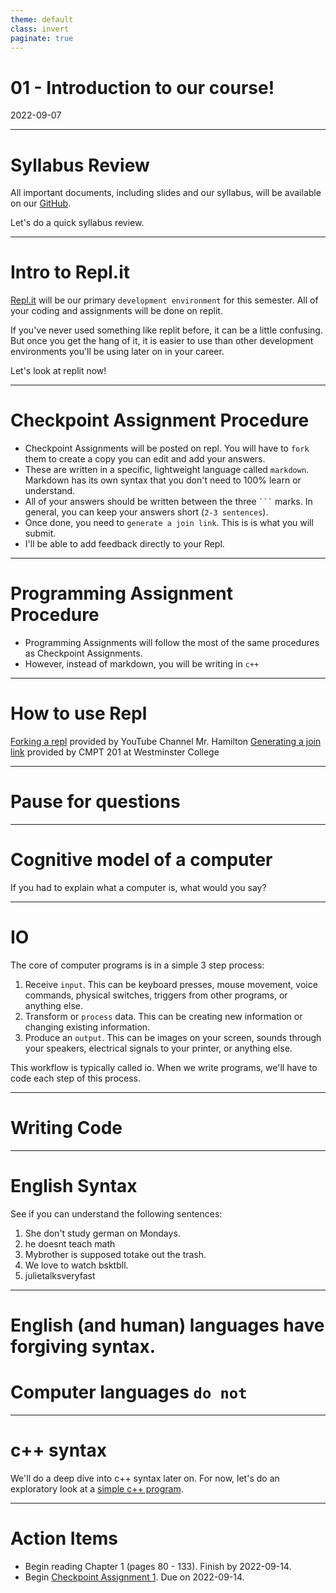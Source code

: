 ```yaml
---
theme: default
class: invert
paginate: true
---
```


# 01 - Introduction to our course!
2022-09-07

---

# Syllabus Review

All important documents, including slides and our syllabus, will be available on our [GitHub](https://github.com/jonathan-chin/mec-cs).

Let's do a quick syllabus review.

---

# Intro to Repl.it

[Repl.it](https://replit.com) will be our primary `development environment` for this semester. All of your coding and assignments will be done on replit.

If you've never used something like replit before, it can be a little confusing. But once you get the hang of it, it is easier to use than other development environments you'll be using later on in your career.

Let's look at replit now!

---

# Checkpoint Assignment Procedure

- Checkpoint Assignments will be posted on repl. You will have to `fork` them to create a copy you can edit and add your answers.
- These are written in a specific, lightweight language called `markdown`. Markdown has its own syntax that you don't need to 100% learn or understand.
- All of your answers should be written between the three ` ``` ` marks. In general, you can keep your answers short (`2-3 sentences`).
- Once done, you need to `generate a join link`. This is is what you will submit.
- I'll be able to add feedback directly to your Repl.

---

# Programming Assignment Procedure

- Programming Assignments will follow the most of the same procedures as Checkpoint Assignments.
- However, instead of markdown, you will be writing in `c++`

---

# How to use Repl

[Forking a repl](https://cs.westminstercollege.edu/cmpt201/repl.it.html#:~:text=Forking%20a%20repl,you%20can%20modify.) provided by YouTube Channel Mr. Hamilton
[Generating a join link](https://cs.westminstercollege.edu/cmpt201/repl.it.html#:~:text=Working%20together%20on,window%20in%20Zoom) provided by CMPT 201 at Westminster College

---

# Pause for questions

---

# Cognitive model of a computer
If you had to explain what a computer is, what would you say?

---

# IO

The core of computer programs is in a simple 3 step process:

1. Receive `input`. This can be keyboard presses, mouse movement, voice commands, physical switches, triggers from other programs, or anything else.
2. Transform or `process` data. This can be creating new information or changing existing information.
3. Produce an `output`. This can be images on your screen, sounds through your speakers, electrical signals to your printer, or anything else.

This workflow is typically called io. When we write programs, we'll have to code each step of this process.

---

# Writing Code

---

# English Syntax

See if you can understand the following sentences:

1. She don't study german on Mondays.
2. he doesnt teach math
3. Mybrother is supposed totake out the trash.
4. We love to watch bsktbll.
5. julietalksveryfast

---

# English (and human) languages have forgiving syntax.

# Computer languages `do not`

---

# c++ syntax

We'll do a deep dive into c++ syntax later on. For now, let's do an exploratory look at a [simple c++ program](https://replit.com/@jonchin/program-2-1).

---

# Action Items

- Begin reading Chapter 1 (pages 80 - 133). Finish by 2022-09-14.
- Begin [Checkpoint Assignment 1](). Due on 2022-09-14.
